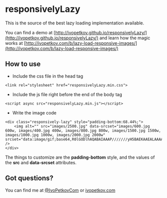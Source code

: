 # responsivelyLazy

This is the source of the best lazy loading implementation available.

You can find a demo at [http://ivopetkov.github.io/responsivelyLazy/](http://ivopetkov.github.io/responsivelyLazy/) and learn how the magic works at [http://ivopetkov.com/b/lazy-load-responsive-images/](http://ivopetkov.com/b/lazy-load-responsive-images/)

## How to use

* Include the css file in the head tag
```
<link rel="stylesheet" href="responsivelyLazy.min.css">
```

* Include the js file right before the end of the body tag 
```
<script async src="responsivelyLazy.min.js"></script>
```

* Write the image code
```
<div class="responsively-lazy" style="padding-bottom:68.44%;">
    <img alt="" src="images/2500.jpg" data-srcset="images/600.jpg 600w, images/400.jpg 400w, images/800.jpg 800w, images/1500.jpg 1500w, images/1000.jpg 1000w, images/2000.jpg 2000w" srcset="data:image/gif;base64,R0lGODlhAQABAIAAAP///////yH5BAEKAAEALAAAAAABAAEAAAICTAEAOw==" />
</div>
```
The things to customize are the **padding-bottom** style, and the values of the **src** and **data-srcset** attributes.

## Got questions?
You can find me at [@IvoPetkovCom](https://twitter.com/IvoPetkovCom) or [ivopetkov.com](http://ivopetkov.com)